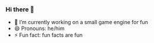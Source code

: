 ### Hi there 👋

- 🔭 I’m currently working on a small game engine for fun
- 😄 Pronouns: he/him
- ⚡ Fun fact: fun facts are fun

